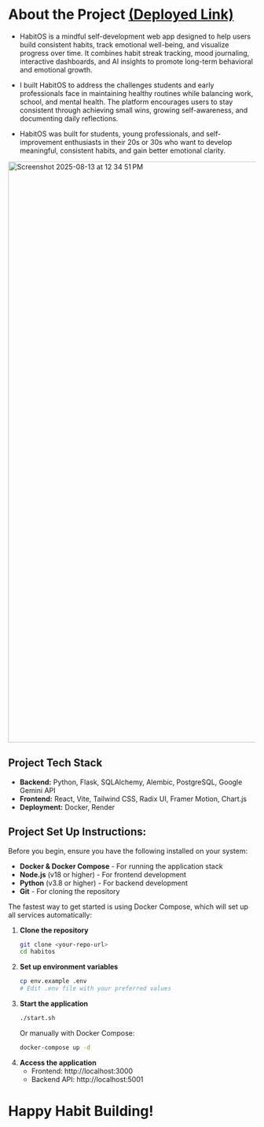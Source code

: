 # About the Project [(Deployed Link)](https://habitos-frontend.onrender.com/)

- HabitOS is a mindful self-development web app designed to help users build consistent habits, track emotional well-being, and visualize progress over time. It combines habit streak tracking, mood journaling, interactive dashboards, and AI insights to promote long-term behavioral and emotional growth.

- I built HabitOS to address the challenges students and early professionals face in maintaining healthy routines while balancing work, school, and mental health. The platform encourages users to stay consistent through achieving small wins, growing self-awareness, and documenting daily reflections. 
  
- HabitOS was built for students, young professionals, and self-improvement enthusiasts in their 20s or 30s who want to develop meaningful, consistent habits, and gain better emotional clarity.

<img width="1050" height="1180" alt="Screenshot 2025-08-13 at 12 34 51 PM" src="https://github.com/user-attachments/assets/a1c88e6f-dd51-48d7-aa7c-e3f44f62032e" />
  
## Project Tech Stack 
- **Backend:** Python, Flask, SQLAlchemy, Alembic, PostgreSQL, Google Gemini API
- **Frontend:** React, Vite, Tailwind CSS, Radix UI, Framer Motion, Chart.js
- **Deployment:** Docker, Render

## Project Set Up Instructions:
Before you begin, ensure you have the following installed on your system:

- **Docker & Docker Compose** - For running the application stack
- **Node.js** (v18 or higher) - For frontend development
- **Python** (v3.8 or higher) - For backend development
- **Git** - For cloning the repository

The fastest way to get started is using Docker Compose, which will set up all services automatically:

1. **Clone the repository**
   ```bash
   git clone <your-repo-url>
   cd habitos
   ```
2. **Set up environment variables**
   ```bash
   cp env.example .env
   # Edit .env file with your preferred values
   ```
3. **Start the application**
   ```bash
   ./start.sh
   ```
   Or manually with Docker Compose:
   ```bash
   docker-compose up -d
   ```
4. **Access the application**
   - Frontend: http://localhost:3000
   - Backend API: http://localhost:5001

# **Happy Habit Building!**
